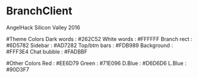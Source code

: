 # BranchClient
AngelHack Silicon Valley 2016

#Theme Colors
Dark words	 : 	#262C52
White words	 : 	#FFFFFF
Branch rect	 :	#6D5782
Sidebar		 :	#AD7282
Top/btm bars :	#FDB989
Background	 :	#FFF3E4
Chat bubble	 :	#FADBBF

#Other Colors
Red		:	#EE6D79
Green	:	#71E096
D.Blue 	:	#D6D6D6
L.Blue 	:	#90D3F7